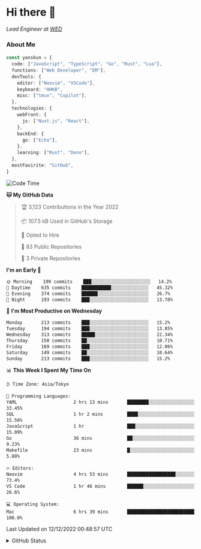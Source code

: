 # Hi there&nbsp;:wave:

_Lead Engineer at [WED](https://github.com/wedinc)_

### About Me

```ts
const yanskun = {
  code: ["JavaScript", "TypeScript", "Go", "Rust", "Lua"],
  functions: ["Web Developer", "EM"],
  devTools: {
    editor: ["Neovim", "VSCode"],
    keyboard: "HHKB",
    misc: ["tmux", "Copilot"],
  },
  technologies: {
    webFront: {
      js: ["Nuxt.js", "React"],
    },
    backEnd: {
      go: ["Echo"],
    },
    learning: ["Rust", "Deno"],
  },
  mostFavirite: "GitHub",
}
```

<!--START_SECTION:waka-->
![Code Time](http://img.shields.io/badge/Code%20Time-12%20hrs%2023%20mins-blue)

**🐱 My GitHub Data** 

> 🏆 3,123 Contributions in the Year 2022
 > 
> 📦 107.5 kB Used in GitHub's Storage 
 > 
> 💼 Opted to Hire
 > 
> 📜 83 Public Repositories 
 > 
> 🔑 3 Private Repositories  
 > 
**I'm an Early 🐤** 

```text
🌞 Morning    199 commits    ███░░░░░░░░░░░░░░░░░░░░░░   14.2% 
🌆 Daytime    635 commits    ███████████░░░░░░░░░░░░░░   45.32% 
🌃 Evening    374 commits    ██████░░░░░░░░░░░░░░░░░░░   26.7% 
🌙 Night      193 commits    ███░░░░░░░░░░░░░░░░░░░░░░   13.78%

```
📅 **I'm Most Productive on Wednesday** 

```text
Monday       213 commits    ███░░░░░░░░░░░░░░░░░░░░░░   15.2% 
Tuesday      194 commits    ███░░░░░░░░░░░░░░░░░░░░░░   13.85% 
Wednesday    313 commits    █████░░░░░░░░░░░░░░░░░░░░   22.34% 
Thursday     150 commits    ██░░░░░░░░░░░░░░░░░░░░░░░   10.71% 
Friday       169 commits    ███░░░░░░░░░░░░░░░░░░░░░░   12.06% 
Saturday     149 commits    ██░░░░░░░░░░░░░░░░░░░░░░░   10.64% 
Sunday       213 commits    ███░░░░░░░░░░░░░░░░░░░░░░   15.2%

```


📊 **This Week I Spent My Time On** 

```text
⌚︎ Time Zone: Asia/Tokyo

💬 Programming Languages: 
YAML                     2 hrs 13 mins       ████████░░░░░░░░░░░░░░░░░   33.45% 
SQL                      1 hr 2 mins         ████░░░░░░░░░░░░░░░░░░░░░   15.56% 
JavaScript               1 hr                ███░░░░░░░░░░░░░░░░░░░░░░   15.09% 
Go                       36 mins             ██░░░░░░░░░░░░░░░░░░░░░░░   9.23% 
Makefile                 23 mins             █░░░░░░░░░░░░░░░░░░░░░░░░   5.88%

🔥 Editors: 
Neovim                   4 hrs 53 mins       ██████████████████░░░░░░░   73.4% 
VS Code                  1 hr 46 mins        ██████░░░░░░░░░░░░░░░░░░░   26.6%

💻 Operating System: 
Mac                      6 hrs 39 mins       █████████████████████████   100.0%

```


 Last Updated on 12/12/2022 00:48:57 UTC
<!--END_SECTION:waka-->

<details>
<summary>GitHub Status</summary>
<picture>
  <source media="(prefers-color-scheme: dark)" srcset="https://raw.githubusercontent.com/yanskun/yanskun/master/profile-summary-card-output/nord_dark/0-profile-details.svg">
 <img src="https://raw.githubusercontent.com/yanskun/yanskun/master/profile-summary-card-output/default/0-profile-details.svg">
</picture>
<br>
<picture>
  <source media="(prefers-color-scheme: dark)" srcset="https://raw.githubusercontent.com/yanskun/yanskun/master/profile-summary-card-output/nord_dark/1-repos-per-language.svg">
 <img src="https://raw.githubusercontent.com/yanskun/yanskun/master/profile-summary-card-output/default/1-repos-per-language.svg">
</picture>
<picture>
  <source media="(prefers-color-scheme: dark)" srcset="https://raw.githubusercontent.com/yanskun/yanskun/master/profile-summary-card-output/nord_dark/2-most-commit-language.svg">
 <img src="https://raw.githubusercontent.com/yanskun/yanskun/master/profile-summary-card-output/default/2-most-commit-language.svg">
</picture>
<br>
<picture>
  <source media="(prefers-color-scheme: dark)" srcset="https://raw.githubusercontent.com/yanskun/yanskun/master/profile-summary-card-output/nord_dark/3-stats.svg">
 <img src="https://raw.githubusercontent.com/yanskun/yanskun/master/profile-summary-card-output/default/3-stats.svg">
</picture>
<picture>
  <source media="(prefers-color-scheme: dark)" srcset="https://raw.githubusercontent.com/yanskun/yanskun/master/profile-summary-card-output/nord_dark/4-productive-time.svg">
 <img src="https://raw.githubusercontent.com/yanskun/yanskun/master/profile-summary-card-output/default/4-productive-time.svg">
</picture>
</details>
